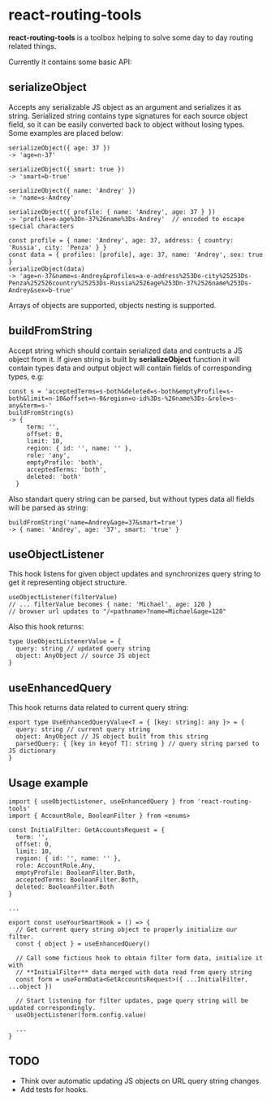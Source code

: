 # react-routing-tools

**react-routing-tools** is a toolbox helping to solve some day to day routing related things.

Currently it contains some basic API:

## serializeObject

Accepts any serializable JS object as an argument and serializes it as string. Serialized string contains type signatures for each source object field, so it can be easily converted back to object without losing types. Some examples are placed below:

    serializeObject({ age: 37 })
    -> 'age=n-37'

    serializeObject({ smart: true })
    -> 'smart=b-true'

    serializeObject({ name: 'Andrey' })
    -> 'name=s-Andrey'

    serializeObject({ profile: { name: 'Andrey', age: 37 } })
    -> 'profile=o-age%3Dn-37%26name%3Ds-Andrey'  // encoded to escape special characters

    const profile = { name: 'Andrey', age: 37, address: { country: 'Russia', city: 'Penza' } }
    const data = { profiles: [profile], age: 37, name: 'Andrey', sex: true }
    serializeObject(data)
    -> 'age=n-37&name=s-Andrey&profiles=a-o-address%253Do-city%25253Ds-Penza%252526country%25253Ds-Russia%2526age%253Dn-37%2526name%253Ds-Andrey&sex=b-true'

Arrays of objects are supported, objects nesting is supported.

## buildFromString

Accept string which should contain serialized data and contructs a JS object from it.
If given string is built by **serializeObject** function it will contain types data and output object will contain fields of corresponding types, e.g:

    const s = 'acceptedTerms=s-both&deleted=s-both&emptyProfile=s-both&limit=n-10&offset=n-0&region=o-id%3Ds-%26name%3Ds-&role=s-any&term=s-'
    buildFromString(s)
    -> {
         term: '',
         offset: 0,
         limit: 10,
         region: { id: '', name: '' },
         role: 'any',
         emptyProfile: 'both',
         acceptedTerms: 'both',
         deleted: 'both'
      }

Also standart query string can be parsed, but without types data all fields will be parsed as string:

    buildFromString('name=Andrey&age=37&smart=true')
    -> { name: 'Andrey', age: '37', smart: 'true' }

## useObjectListener

This hook listens for given object updates and synchronizes query string to get it representing object structure.

    useObjectListener(filterValue)
    // ... filterValue becomes { name: 'Michael', age: 120 }
    // browser url updates to "/<pathname>?name=Michael&age=120"

Also this hook returns:

    type UseObjectListenerValue = {
      query: string // updated query string
      object: AnyObject // source JS object
    }

## useEnhancedQuery

This hook returns data related to current query string:

    export type UseEnhancedQueryValue<T = { [key: string]: any }> = {
      query: string // current query string
      object: AnyObject // JS object built from this string
      parsedQuery: { [key in keyof T]: string } // query string parsed to JS dictionary
    }

## Usage example

    import { useObjectListener, useEnhancedQuery } from 'react-routing-tools'
    import { AccountRole, BooleanFilter } from <enums>

    const InitialFilter: GetAccountsRequest = {
      term: '',
      offset: 0,
      limit: 10,
      region: { id: '', name: '' },
      role: AccountRole.Any,
      emptyProfile: BooleanFilter.Both,
      acceptedTerms: BooleanFilter.Both,
      deleted: BooleanFilter.Both
    }

    ...

    export const useYourSmartHook = () => {
      // Get current query string object to properly initialize our filter.
      const { object } = useEnhancedQuery()

      // Call some fictious hook to obtain filter form data, initialize it with
      // **InitialFilter** data merged with data read from query string
      const form = useFormData<GetAccountsRequest>({ ...InitialFilter, ...object })

      // Start listening for filter updates, page query string will be updated correspondingly.
      useObjectListener(form.config.value)

      ...
    }

## TODO

- Think over automatic updating JS objects on URL query string changes.
- Add tests for hooks.
